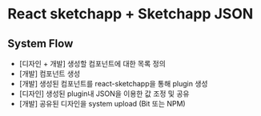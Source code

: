 # React sketchapp + Sketchapp JSON

## System Flow
- [디자인 + 개발] 생성할 컴포넌트에 대한 목록 정의
- [개발] 컴포넌트 생성
- [개발] 생성된 컴포넌트를 react-sketchapp을 통해 plugin 생성
- [디자인] 생성된 plugin내 JSON을 이용한 값 조정 및 공유
- [개발] 공유된 디자인을 system upload (Bit 또는 NPM)
